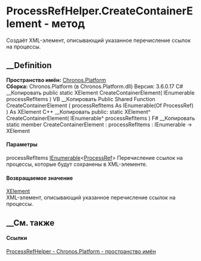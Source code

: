 # ProcessRefHelper.CreateContainerElement - метод
Создаёт XML-элемент, описывающий указанное перечисление ссылок на процессы.
## __Definition
 **Пространство имён:** [Chronos.Platform](N_Chronos_Platform.htm)  
 **Сборка:** Chronos.Platform (в Chronos.Platform.dll) Версия: 3.6.0.17
C# __Копировать
     public static XElement CreateContainerElement(
    	IEnumerable<ProcessRef> processRefItems
    )
VB __Копировать
     Public Shared Function CreateContainerElement ( 
    	processRefItems As IEnumerable(Of ProcessRef)
    ) As XElement
C++ __Копировать
     public:
    static XElement^ CreateContainerElement(
    	IEnumerable<ProcessRef>^ processRefItems
    )
F# __Копировать
     static member CreateContainerElement : 
            processRefItems : IEnumerable<ProcessRef> -> XElement 
#### Параметры
processRefItems
[IEnumerable](https://learn.microsoft.com/dotnet/api/system.collections.generic.ienumerable-1)<[ProcessRef](T_Chronos_Platform_Processes_ProcessRef.htm)>
    Перечисление ссылок на процессы, которые будут сохранены в XML-элементе.
#### Возвращаемое значение
[XElement](https://learn.microsoft.com/dotnet/api/system.xml.linq.xelement)  
XML-элемент, описывающий указанное перечисление ссылок на процессы.
##  __См. также
#### Ссылки
[ProcessRefHelper - ](T_Chronos_Platform_ProcessRefHelper.htm)
[Chronos.Platform - пространство имён](N_Chronos_Platform.htm)

